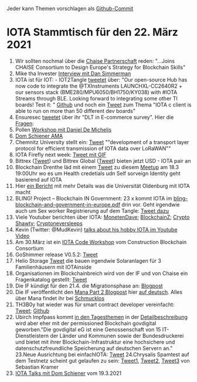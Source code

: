 Jeder kann Themen vorschlagen als [Github-Commit](https://github.com/iota-community/community-events/tree/main/page/stammtisch/2021-03-22)

# IOTA Stammtisch für den 22. März 2021

1. Wir sollten nochmal über die [Chaise Partnerschaft](https://blog.iota.org/the-iota-foundation-joins-chaise-consortium/) reden: "...Joins CHAISE Consortium to Design Europe's Strategy for Blockchain Skills"
2. Mike tha Invester [Interview mit Dan Simmerman](https://www.youtube.com/watch?v=920VUOTQrGg)
3. IOTA ist für IOT: - IOT2Tangle [tweetet](https://twitter.com/iot2tangle/status/1371766076258783232?s=19) über: "Our open-source Hub has now code to integrate the 
@TXInstruments LAUNCHXL-CC2640R2 + our sensors stack (BME280/MPU6050/BH1750/KY038) with #IOTA Streams through BLE. Looking forward to integrating some other TI boards! Test it: " [Github](https://github.com/iot2tangle/Texas-CC2640R2)
 und noch ein [Tweet](https://twitter.com/oops_monk/status/1371397195891503107?s=20) zum Thema "IOTA c client is able to run on more than 50 different dev boards"
 4. Ensuresec [tweetet](https://twitter.com/iota/status/1371780837465681922?s=19) über ihr "DLT in E-commerce survey". Hier die [Fragen](https://docs.google.com/forms/d/e/1FAIpQLScbP8EnGHyATmR6Hjn4047zB5HH70sykM2ZQP7wEXI-zPNqLQ/viewform):
 5. Pollen [Workshop mit Daniel De Michelis](https://www.youtube.com/watch?v=b2T1mENSwBU)
 6. [Dom Schiener AMA](https://www.youtube.com/watch?v=gY09f0COkXU)
 7. Chemnitz University stellt ein: [Tweet](https://twitter.com/_iotaarchive/status/1371810229462126595?s=19) ""development of a transport layer protocol for efficient transmission of IOTA data over LoRaWAN""
 8. IOTA Firefly next week: [Tweet mit GIF](https://twitter.com/iota/status/1371848221476151307?s=20)
 9. Bittrex ([Tweet](https://twitter.com/BittrexExchange/status/1371914469081710592?s=20)) und Bittrex Global ([Tweet](https://twitter.com/BittrexGlobal/status/1372232394372173825?s=20)) bieten jetzt USD - IOTA pair an
 10. Blockchain Drenthe läd mit einem [Tweet](https://twitter.com/BclDrenthe/status/1367481911380234261?s=20) zu diesem [Meetup](https://www.meetup.com/de-DE/Blockchain-Drenthe-Meetup/events/276458856/) am 18.3 19:00Uhr wo es um Health credetials udn Self sorveign Identity geht basierend auf IOTA 
 11. Hier [ein Bericht](https://northsearegion.eu/bling/3-blockchain-questions-to/ali-amin-rezaei/) mit mehr Details was die Universität Oldenburg mit IOTA macht
 12. BLING! Project – Blockchain IN Government: 23 x kommt IOTA im [bling-blockchain-and-government-in-europe.pdf](https://northsearegion.eu/media/16449/bling-blockchain-and-government-in-europe.pdf) drin vor. Geht irgendwie auch um Sex worker Registrierung auf dem Tangle: [Tweet dazu](https://twitter.com/josephskewes/status/1372066002427465737?s=20)
 13. Viele Youtuber berichten über IOTA: [MonetenDave](https://www.youtube.com/watch?v=FiLezn2ZohM); [BlockchainZ](https://www.youtube.com/watch?v=egkixR-KfNM); [Crypto Shawty](https://www.youtube.com/watch?v=CCZnhhj-Zzg); [Cryptoneversleeps](https://www.youtube.com/watch?v=YO5cp6Jbar8)
 14. Kevin (Twitter: @MudKevin) [talks about his hobby IOTA im Youtube Video](https://www.youtube.com/watch?v=ukGoRTu98MA)
 15. Am 30.März ist ein [IOTA Code Workshop](https://www.constructionblockchain.org/calendar-1/2021/3/30/cbciota-code-workshop) vom Construction Blockchain Consortium
 16. GoShimmer release V0.5.2: [Tweet](https://twitter.com/Schmucklos_/status/1372154710698954762?s=20)
 17. Helio Storage [Tweet](https://twitter.com/heliostorage/status/1372154727715241986?s=09) die bauen irgendwie Solaranlagen für 3 Familienhäusern mit IOTAinside
 18. Organisationen im Blockchainbreich wird von der IF und von Chaise ein Fragenkatalog gestellt: [Tweet](https://twitter.com/iota/status/1372140809676554241?s=20)
 19. Die IF kündigt für den 21.4. die Migrationsphase an: [Blogpost](https://blog.iota.org/chrysalis-network-migration-release-date/)
 20. Die IF veröffentlicht den [Mana Part 2 Blogpost](https://blog.iota.org/explaining-mana-in-iota-part-2/) hier [auf deutsch](https://iota-kurs.de/was-ist-mana-bei-iota-teil-2/). Alles über Mana findet ihr bei [Schmucklos](https://iota-einsteiger-guide.de/erklaerung-von-mana.html)
 21. TH3B0y hat wieder was für smart contract developer vereinfacht: [Tweet](https://twitter.com/th3b0y/status/1372330021893857282?s=19); [Github](https://github.com/brunoamancio/IOTA-SC-Utils)
 22. Ubirch Impfpass kommt [in den Tagesthemen](https://www.daserste.de/information/nachrichten-wetter/tagesthemen/videosextern/tagesthemen-17430.html) in der [Detailbeschreibung](https://ubirch.de/digitaler-impfnachweis) wird aber eher mit der permissioned Blockchain govdigital geworben."Die govdigital eG ist eine Genossenschaft von 15 IT-Dienstleistern der Länder und Kommunen
sowie der Bundesdruckerei und bietet mit ihrer Blockchain-Infrastruktur eine hochsichere und
datenschutzfreundliche Speicherung auf deutschen Servern an."
23.Neue Ausrichtung bei einfachIOTA: [Tweet](https://twitter.com/einfachIOTA/status/1372132313086185474?s=20)
24.Chrysalis Spamtest auf dem Testnetz scheint gut gelaufen zu sein: [Tweet1](https://twitter.com/SebaKremer/status/1372309852379344902?s=20), [Tweet2](https://twitter.com/SebaKremer/status/1372461299729334274?s=20), [Tweet3](https://twitter.com/SebaKremer/status/1372461451915431936?s=20) von Sebastian Kramer
25. [IOTA Talks mit Dom Schiener](https://www.youtube.com/watch?v=V-PK97KSpcI99) vom 19.3.2021
 
